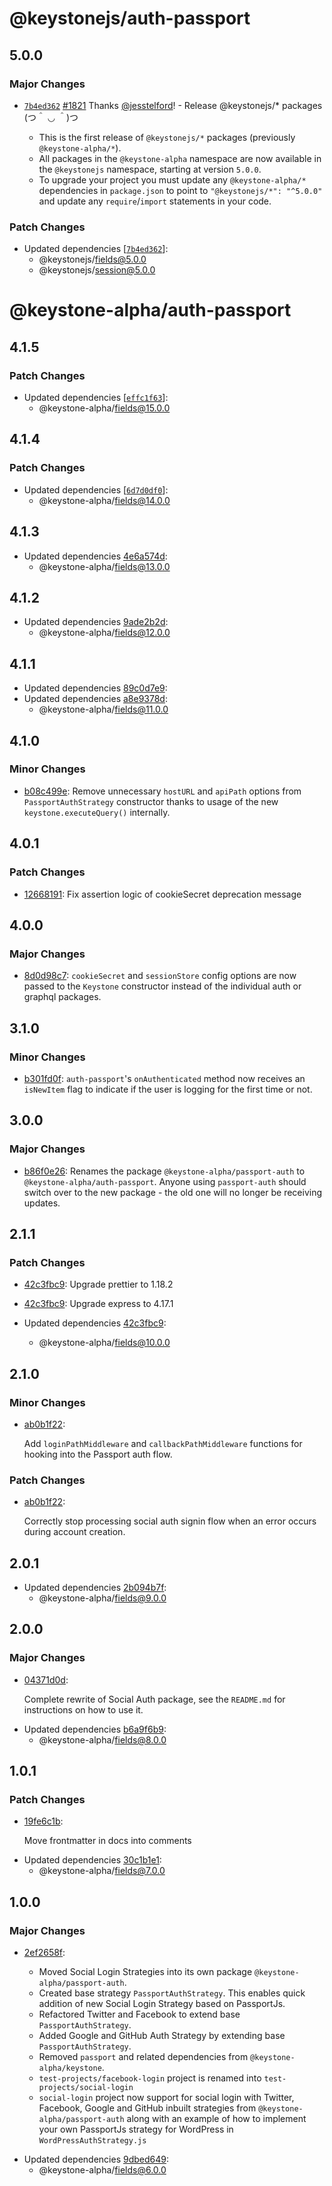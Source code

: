 # @keystonejs/auth-passport

## 5.0.0

### Major Changes

- [`7b4ed362`](https://github.com/keystonejs/keystone-5/commit/7b4ed3623f5774d7783c39962bfa1ce97938e310) [#1821](https://github.com/keystonejs/keystone-5/pull/1821) Thanks [@jesstelford](https://github.com/jesstelford)! - Release @keystonejs/\* packages (つ＾ ◡ ＾)つ

  - This is the first release of `@keystonejs/*` packages (previously `@keystone-alpha/*`).
  - All packages in the `@keystone-alpha` namespace are now available in the `@keystonejs` namespace, starting at version `5.0.0`.
  - To upgrade your project you must update any `@keystone-alpha/*` dependencies in `package.json` to point to `"@keystonejs/*": "^5.0.0"` and update any `require`/`import` statements in your code.

### Patch Changes

- Updated dependencies [[`7b4ed362`](https://github.com/keystonejs/keystone-5/commit/7b4ed3623f5774d7783c39962bfa1ce97938e310)]:
  - @keystonejs/fields@5.0.0
  - @keystonejs/session@5.0.0

# @keystone-alpha/auth-passport

## 4.1.5

### Patch Changes

- Updated dependencies [[`effc1f63`](https://github.com/keystonejs/keystone-5/commit/effc1f639d5824720b7a9d82c2ee881d77acb901)]:
  - @keystone-alpha/fields@15.0.0

## 4.1.4

### Patch Changes

- Updated dependencies [[`6d7d0df0`](https://github.com/keystonejs/keystone-5/commit/6d7d0df0515c3aa21c7d24db17919ddbb5701ce9)]:
  - @keystone-alpha/fields@14.0.0

## 4.1.3

- Updated dependencies [4e6a574d](https://github.com/keystonejs/keystone-5/commit/4e6a574d):
  - @keystone-alpha/fields@13.0.0

## 4.1.2

- Updated dependencies [9ade2b2d](https://github.com/keystonejs/keystone-5/commit/9ade2b2d):
  - @keystone-alpha/fields@12.0.0

## 4.1.1

- Updated dependencies [89c0d7e9](https://github.com/keystonejs/keystone-5/commit/89c0d7e9):
- Updated dependencies [a8e9378d](https://github.com/keystonejs/keystone-5/commit/a8e9378d):
  - @keystone-alpha/fields@11.0.0

## 4.1.0

### Minor Changes

- [b08c499e](https://github.com/keystonejs/keystone-5/commit/b08c499e): Remove unnecessary `hostURL` and `apiPath` options from `PassportAuthStrategy` constructor thanks to usage of the new `keystone.executeQuery()` internally.

## 4.0.1

### Patch Changes

- [12668191](https://github.com/keystonejs/keystone-5/commit/12668191): Fix assertion logic of cookieSecret deprecation message

## 4.0.0

### Major Changes

- [8d0d98c7](https://github.com/keystonejs/keystone-5/commit/8d0d98c7): `cookieSecret` and `sessionStore` config options are now passed to the `Keystone` constructor instead of the individual auth or graphql packages.

## 3.1.0

### Minor Changes

- [b301fd0f](https://github.com/keystonejs/keystone-5/commit/b301fd0f): `auth-passport`'s `onAuthenticated` method now receives an `isNewItem` flag to indicate if the user is logging for the first time or not.

## 3.0.0

### Major Changes

- [b86f0e26](https://github.com/keystonejs/keystone-5/commit/b86f0e26): Renames the package `@keystone-alpha/passport-auth` to `@keystone-alpha/auth-passport`. Anyone using `passport-auth` should switch over to the new package - the old one will no longer be receiving updates.

## 2.1.1

### Patch Changes

- [42c3fbc9](https://github.com/keystonejs/keystone-5/commit/42c3fbc9): Upgrade prettier to 1.18.2
- [42c3fbc9](https://github.com/keystonejs/keystone-5/commit/42c3fbc9): Upgrade express to 4.17.1

- Updated dependencies [42c3fbc9](https://github.com/keystonejs/keystone-5/commit/42c3fbc9):
  - @keystone-alpha/fields@10.0.0

## 2.1.0

### Minor Changes

- [ab0b1f22](https://github.com/keystonejs/keystone-5/commit/ab0b1f22):

  Add `loginPathMiddleware` and `callbackPathMiddleware` functions for hooking into the Passport auth flow.

### Patch Changes

- [ab0b1f22](https://github.com/keystonejs/keystone-5/commit/ab0b1f22):

  Correctly stop processing social auth signin flow when an error occurs during account creation.

## 2.0.1

- Updated dependencies [2b094b7f](https://github.com/keystonejs/keystone-5/commit/2b094b7f):
  - @keystone-alpha/fields@9.0.0

## 2.0.0

### Major Changes

- [04371d0d](https://github.com/keystonejs/keystone-5/commit/04371d0d):

  Complete rewrite of Social Auth package, see the `README.md` for instructions on
  how to use it.

* Updated dependencies [b6a9f6b9](https://github.com/keystonejs/keystone-5/commit/b6a9f6b9):
  - @keystone-alpha/fields@8.0.0

## 1.0.1

### Patch Changes

- [19fe6c1b](https://github.com/keystonejs/keystone-5/commit/19fe6c1b):

  Move frontmatter in docs into comments

* Updated dependencies [30c1b1e1](https://github.com/keystonejs/keystone-5/commit/30c1b1e1):
  - @keystone-alpha/fields@7.0.0

## 1.0.0

### Major Changes

- [2ef2658f](https://github.com/keystonejs/keystone-5/commit/2ef2658f):

  - Moved Social Login Strategies into its own package `@keystone-alpha/passport-auth`.
  - Created base strategy `PassportAuthStrategy`. This enables quick addition of new Social Login Strategy based on PassportJs.
  - Refactored Twitter and Facebook to extend base `PassportAuthStrategy`.
  - Added Google and GitHub Auth Strategy by extending base `PassportAuthStrategy`.
  - Removed `passport` and related dependencies from `@keystone-alpha/keystone`.
  - `test-projects/facebook-login` project is renamed into `test-projects/social-login`
  - `social-login` project now support for social login with Twitter, Facebook, Google and GitHub inbuilt strategies from `@keystone-alpha/passport-auth` along with an example of how to implement your own PassportJs strategy for WordPress in `WordPressAuthStrategy.js`

* Updated dependencies [9dbed649](https://github.com/keystonejs/keystone-5/commit/9dbed649):
  - @keystone-alpha/fields@6.0.0
